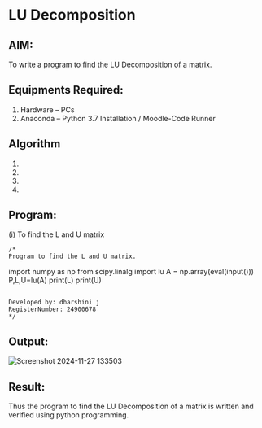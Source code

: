 # LU Decomposition 

## AIM:
To write a program to find the LU Decomposition of a matrix.

## Equipments Required:
1. Hardware – PCs
2. Anaconda – Python 3.7 Installation / Moodle-Code Runner

## Algorithm
1. 
2. 
3. 
4. 

## Program:
(i) To find the L and U matrix
```
/*
Program to find the L and U matrix.

```
import numpy as np
from scipy.linalg import lu
A = np.array(eval(input()))
P,L,U=lu(A)
print(L)
print(U)

```

Developed by: dharshini j
RegisterNumber: 24900678
*/
```

## Output:

![Screenshot 2024-11-27 133503](https://github.com/user-attachments/assets/e5beb401-6d54-4212-86af-985c019ebf8f)

## Result:
Thus the program to find the LU Decomposition of a matrix is written and verified using python programming.

